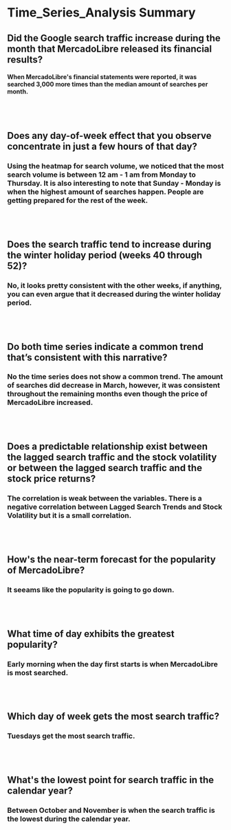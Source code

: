 # Time_Series_Analysis Summary

##  Did the Google search traffic increase during the month that MercadoLibre released its financial results?

#### When MercadoLibre's financial statements were reported, it was searched 3,000 more times than the median amount of searches per month.

<br>
</br>

## Does any day-of-week effect that you observe concentrate in just a few hours of that day?
 
### Using the heatmap for search volume, we noticed that the most search volume is between 12 am - 1 am from Monday to Thursday. It is also interesting to note that Sunday - Monday is when the highest amount of searches happen. People are getting prepared for the rest of the week.

<br>
</br>

## Does the search traffic tend to increase during the winter holiday period (weeks 40 through 52)?

### No, it looks pretty consistent with the other weeks, if anything, you can even argue that it decreased during the winter holiday period.


<br>
</br>

## Do both time series indicate a common trend that’s consistent with this narrative?

### No the time series does not show a common trend. The amount of searches did decrease in March, however, it was consistent throughout the remaining months even though the price of MercadoLibre increased.

<br>
</br>

## Does a predictable relationship exist between the lagged search traffic and the stock volatility or between the lagged search traffic and the stock price returns?

### The correlation is weak between the variables. There is a negative correlation between Lagged Search Trends and Stock Volatility but it is a small correlation.

<br>
</br>

## How's the near-term forecast for the popularity of MercadoLibre?

### It seeams like the popularity is going to go down.

<br>
</br>

## What time of day exhibits the greatest popularity?

### Early morning when the day first starts is when MercadoLibre is most searched.

<br>
</br>

## Which day of week gets the most search traffic?

### Tuesdays get the most search traffic.

<br>
</br>

## What's the lowest point for search traffic in the calendar year?

### Between October and November is when the search traffic is the lowest during the calendar year.

